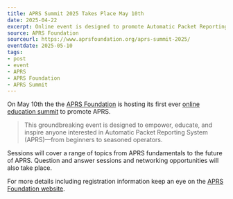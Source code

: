 ```yaml
---
title: APRS Summit 2025 Takes Place May 10th
date: 2025-04-22
excerpt: Online event is designed to promote Automatic Packet Reporting System.
source: APRS Foundation
sourceurl: https://www.aprsfoundation.org/aprs-summit-2025/
eventdate: 2025-05-10
tags:
- post
- event
- APRS
- APRS Foundation
- APRS Summit
---
```

On May 10th the the [APRS Foundation](https://www.aprsfoundation.org/) is hosting its first ever [online education summit](https://www.aprsfoundation.org/aprs-summit-2025/) to promote APRS. 

>  This groundbreaking event is designed to empower, educate, and inspire anyone interested in Automatic Packet Reporting System (APRS)—from beginners to seasoned operators.

Sessions will cover a range of topics from APRS fundamentals to the future of APRS. Question and answer sessions and networking opportunities will also take place. 

For more details including registration information keep an eye on the [APRS Foundation website](https://www.aprsfoundation.org/aprs-summit-2025/).